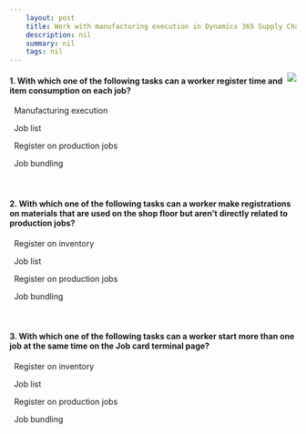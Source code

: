 ```yaml
---
    layout: post
    title: Work with manufacturing execution in Dynamics 365 Supply Chain Management  
    description: nil
    summary: nil
    tags: nil
---
```



 <a target="_blank" href="https://docs.microsoft.com/en-us/learn/modules/work-manufacturing-execution-dyn365-supply-chain-mgmt/8-quiz/"><i class="fas fa-external-link-alt"></i> </a>
 <img align="right" src="https://docs.microsoft.com/en-us/learn/achievements/work-with-manufacturing-execution-in-dynamics-365-for-finance-ops.svg">
####  1. With which one of the following tasks can a worker register time and item consumption on each job?


<i class='far fa-square'></i> &nbsp;&nbsp;Manufacturing execution

<i class='fas fa-check-square' style='color: Dodgerblue;'></i> &nbsp;&nbsp;Job list

<i class='far fa-square'></i> &nbsp;&nbsp;Register on production jobs

<i class='far fa-square'></i> &nbsp;&nbsp;Job bundling
<br />
<br />
<br />

####  2. With which one of the following tasks can a worker make registrations on materials that are used on the shop floor but aren't directly related to production jobs?


<i class='fas fa-check-square' style='color: Dodgerblue;'></i> &nbsp;&nbsp;Register on inventory

<i class='far fa-square'></i> &nbsp;&nbsp;Job list

<i class='far fa-square'></i> &nbsp;&nbsp;Register on production jobs

<i class='far fa-square'></i> &nbsp;&nbsp;Job bundling
<br />
<br />
<br />

####  3. With which one of the following tasks can a worker start more than one job at the same time on the Job card terminal page?


<i class='far fa-square'></i> &nbsp;&nbsp;Register on inventory

<i class='far fa-square'></i> &nbsp;&nbsp;Job list

<i class='far fa-square'></i> &nbsp;&nbsp;Register on production jobs

<i class='fas fa-check-square' style='color: Dodgerblue;'></i> &nbsp;&nbsp;Job bundling
<br />
<br />
<br />
